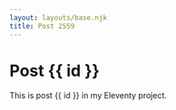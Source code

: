 ```yaml
---
layout: layouts/base.njk
title: Post 2559
---
```


# Post {{ id }}

This is post {{ id }} in my Eleventy project.
